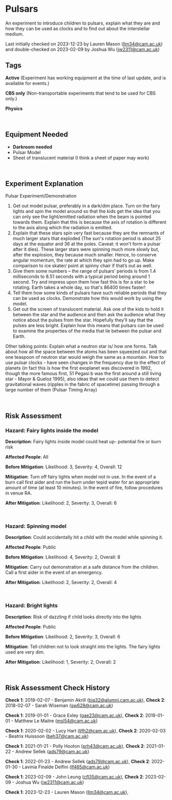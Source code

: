 # Pulsars

An experiment to introduce children to pulsars, explain what they are and how they can be used as clocks and to find out about the interstellar medium. 

Last initially checked on 2023-12-23 by Lauren Mason (llm34@cam.ac.uk) and double-checked on 2023-02-09 by Joshua Wu (jw2311@cam.ac.uk)

## Tags
<!--- Start Tags (DO NOT REMOVE THIS COMMENT) --->

**Active** (Experiment has working equipment at the time of last update, and is available for events.)

**CBS only** (Non-transportable experiments that tend to be used for CBS only.)

**Physics**
<!--- End Tags (DO NOT REMOVE THIS COMMENT) --->

<br/>

## Equipment Needed 
- **Darkroom needed**
- Pulsar Model
- Sheet of translucent material (I think a sheet of paper may work)

<br/>

## Experiment Explanation 

Pulsar Experiment/Demonstration

1) Get out model pulsar, preferably in a dark/dim place. Turn on the fairy lights and spin the model around so that the kids get the idea that you can only see the light/emitted radiation when the beam is pointed towards them. Explain that this is because the axis of rotation is different to the axis along which the radiation is emitted. 
2) Explain that these stars spin very fast because they are the remnants of much larger stars that exploded (The sun's rotation period is about 25 days at the equator and 36 at the poles. Caveat: it won't form a pulsar after it dies). These larger stars were spinning much more slowly but, after the explosion, they because much smaller. Hence, to conserve angular momentum, the rate at which they spin had to go up. Make comparison to ice skater/ point at spinny chair if that’s out as well. 
3) Give them some numbers – the range of pulsars’ periods is from 1.4 milliseconds to 8.51 seconds with a typical period being around 1 second. Try and impress upon them how fast this is for a star to be rotating. Earth takes a whole day, so that's 86400 times faster! 
4) Tell them how some kinds of pulsars have such reliable periods that they can be used as clocks. Demonstrate how this would work by using the model. 
5) Get out the screen of translucent material. Ask one of the kids to hold it between the star and the audience and then ask the audience what they notice about the pulses from the star. Hopefully they’ll say that the pulses are less bright. Explain how this means that pulsars can be used to examine the properties of the media that lie between the pulsar and Earth. 

Other talking points:
Explain what a neutron star is/ how one forms. Talk about how all the space between the atoms has been squeezed out and that one teaspoon of neutron star would weigh the same as a mountain. 
How to use pulsar clocks - have seen changes in the frequency due to the effect of planets (in fact this is how the first exoplanet was discovered in 1992, though the more famous first, 51 Pegasi b was the first around a still living star - Mayor & Queloz 1995), also ideas that we could use them to detect gravitational waves (ripples in the fabric of spacetime) passing through a large number of them (Pulsar Timing Array)


<br/>

## Risk Assessment

### **Hazard**: Fairy lights inside the model

**Description**: Fairy lights inside model could heat up- potential fire or burn risk

**Affected People**: All

**Before Mitigation**: Likelihood: 3, Severity: 4, Overall: 12

**Mitigation**: Turn off fairy lights when model not in use.
In the event of a burn call first aider and run the burn under tepid water for an appropriate amount of time (at least 10 minutes). In the event of fire, follow procedures in venue RA.

**After Mitigation**: Likelihood: 2, Severity: 3, Overall: 6

<br/>

### **Hazard**: Spinning model

**Description**: Could accidentally hit a child with the model while spinning it.

**Affected People**: Public

**Before Mitigation**: Likelihood: 4, Severity: 2, Overall: 8

**Mitigation**: Carry out demonstration at a safe distance from the children. 
Call a first aider in the event of an emergency.

**After Mitigation**: Likelihood: 2, Severity: 2, Overall: 4

<br/>

### **Hazard**: Bright lights

**Description**: Risk of dazzling if child looks directly into the lights

**Affected People**: Public

**Before Mitigation**: Likelihood: 2, Severity: 3, Overall: 6

**Mitigation**: Tell children not to look straight into the lights. The fairy lights used are very dim.

**After Mitigation**: Likelihood: 1, Severity: 2, Overall: 2

<br/>

## Risk Assessment Check History 

**Check 1**: 2018-02-07 - Benjamin Akrill (bja32@alumni.cam.ac.uk), **Check 2**: 2018-02-07 - Sarah Wiseman (sw628@cam.ac.uk)

**Check 1**: 2019-01-01 - Grace Exley (gae23@cam.ac.uk), **Check 2**: 2019-01-01 - Matthew Le Maitre (msl54@cam.ac.uk)

**Check 1**: 2020-02-02 - Lucy Hart (ljfh2@cam.ac.uk), **Check 2**: 2020-02-03 - Beatrix Huissoon (beh37@cam.ac.uk)

**Check 1**: 2021-01-21 - Polly Hooton (prh43@cam.ac.uk), **Check 2**: 2021-01-22 - Andrew Sellek (ads79@cam.ac.uk)

**Check 1**: 2022-01-23 - Andrew Sellek (ads79@cam.ac.uk), **Check 2**: 2022-01-30 - Lavinia Finalde Delfini (lf465@cam.ac.uk)

**Check 1**: 2023-02-09 - John Leung (cfl35@cam.ac.uk), **Check 2**: 2023-02-09 - Joshua Wu (jw2311@cam.ac.uk)

**Check 1**: 2023-12-23 - Lauren Mason (llm34@cam.ac.uk),
